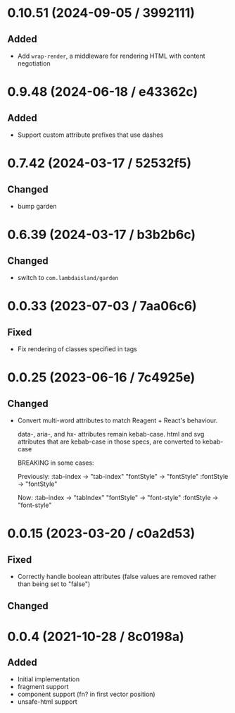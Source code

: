 # 0.10.51 (2024-09-05 / 3992111)

## Added

- Add `wrap-render`, a middleware for rendering HTML with content negotiation

# 0.9.48 (2024-06-18 / e43362c)

## Added

- Support custom attribute prefixes that use dashes

# 0.7.42 (2024-03-17 / 52532f5)

## Changed

- bump garden

# 0.6.39 (2024-03-17 / b3b2b6c)

## Changed

- switch to `com.lambdaisland/garden`

# 0.0.33 (2023-07-03 / 7aa06c6)

## Fixed

- Fix rendering of classes specified in tags

# 0.0.25 (2023-06-16 / 7c4925e)

## Changed

- Convert multi-word attributes to match Reagent + React's behaviour.

  data-, aria-, and hx- attributes remain kebab-case.
  html and svg attributes that are kebab-case in those specs, are converted to kebab-case

  BREAKING in some cases:

    Previously:
    :tab-index -> "tab-index"
    "fontStyle" -> "fontStyle"
    :fontStyle -> "fontStyle"

    Now:
    :tab-index -> "tabIndex"
    "fontStyle" -> "font-style"
    :fontStyle -> "font-style"

# 0.0.15 (2023-03-20 / c0a2d53)

## Fixed

- Correctly handle boolean attributes (false values are removed rather than being set to "false")

## Changed

# 0.0.4 (2021-10-28 / 8c0198a)

## Added

- Initial implementation
- fragment support
- component support (fn? in first vector position)
- unsafe-html support
